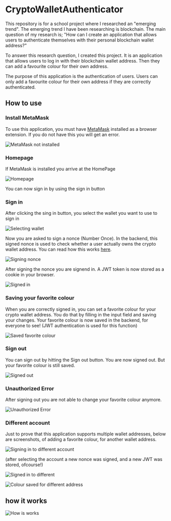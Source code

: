# CryptoWalletAuthenticator
This repository is for a school project where I researched an "emerging trend". The emerging trend I have been researching is blockchain. The main question of my research is; "How can I create an application that allows users to authenticate themselves with their personal blockchain wallet address?" 

To answer this research question, I created this project. It is an application that allows users to log in with their blockchain wallet address. Then they can add a favourite colour for their own address. 

The purpose of this application is the authentication of users. Users can only add a favourite colour for their own address if they are correctly authenticated. 

## How to use
### Install MetaMask
To use this application, you must have [MetaMask](https://metamask.io/download/) installed as a browser extension. If you do not have this you will get an error.

![MetaMask not installed](/Frontend/screenshots/1_MetaMask_not_installed.png "MetaMask not installed")
### Homepage
If MetaMask is installed you arrive at the HomePage

![Homepage](/Frontend/screenshots/2_before_signing_in.png "Homepage")

You can now sign in by using the sign in button
### Sign in
After clicking the sing in button, you select the wallet you want to use to sign in 

![Selecting wallet](/Frontend/screenshots/3_selecting_wallet.png "Selecting wallet")

Now you are asked to sign a nonce (Number Once). In the backend, this signed nonce is used to check whether a user actually owns the crypto wallet address. You can read how this works [here](#how-it-works). 

![Signing nonce](/Frontend/screenshots/4_signing_nonce.png "Signing nonce")

After signing the nonce you are signend in. A JWT token is now stored as a cookie in your browser. 

![Signed in](/Frontend/screenshots/5_signed_in.png "Signed in")

### Saving your favorite colour
When you are correctly signed in, you can set a favorite colour for your crypto wallet address. You do that by filling in the input field and saving your changes. Your favorite colour is now saved in the backend, for everyone to see! (JWT authentication is used for this function)

![Saved favorite colour](/Frontend/screenshots/6_Authentication_succeded_saved_colour.png "Saved favorite colour")

### Sign out
You can sign out by hitting the Sign out button. You are now signed out. But your favorite colour is still saved.

![Signed out](/Frontend/screenshots/7_sign_out.png "Signed out")

### Unauthorized Error
After signing out you are not able to change your favorite colour anymore.

![Unauthorized Error](/Frontend/screenshots/8_Unauthorized_error.png "Unauthorized Error")

### Different account
Just to prove that this application supports multiple wallet addresses, below are screenshots, of adding a favorite colour, for another wallet address.

![Signing in to different account](/Frontend/screenshots/9_sign_in_different_account.png "Signing in to different account")

(after selecting the account a new nonce was signed, and a new JWT was stored, ofcourse!)

![Signed in to different](/Frontend/screenshots/10_signed_in_to_different_account.png "Signed in to different")

![Colour saved for different address](/Frontend/screenshots/11_different_account_different_colour.png "Colour saved for different address")

## how it works
![How is works](/how-it-works.png "How is works")